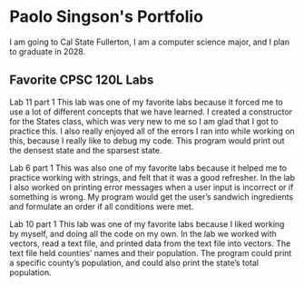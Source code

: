 # Paolo Singson's Portfolio

I am going to Cal State Fullerton, I am a computer science major, and I plan to graduate in 2028.

## Favorite CPSC 120L Labs

Lab 11 part 1
This lab was one of my favorite labs because it forced me to use a lot of different concepts that we have learned. I created a constructor for the States class, which was very new to me so I am glad that I got to practice this. I also really enjoyed all of the errors I ran into while working on this, because I really like to debug my code. This program would print out the densest state and the sparsest state.

Lab 6 part 1
This was also one of my favorite labs because it helped me to practice working with strings, and felt that it was a good refresher. In the lab I also worked on printing error messages when a user input is incorrect or if something is wrong. My program would get the user’s sandwich ingredients and formulate an order if all conditions were met.

Lab 10 part 1
This lab was one of my favorite labs because I liked working by myself, and doing all the code on my own. In the lab we worked with vectors, read a text file, and printed data from the text file into vectors. The text file held counties’ names and their population. The program could print a specific county’s population, and could also print the state’s total population.
